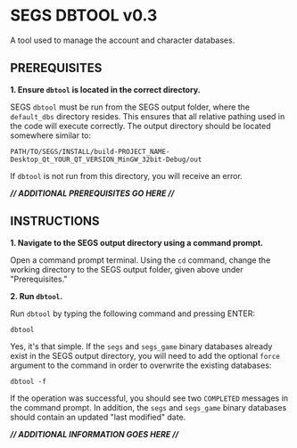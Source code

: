 SEGS DBTOOL v0.3
======

A tool used to manage the account and character databases.

PREREQUISITES
------

**1. Ensure `dbtool` is located in the correct directory.**

SEGS `dbtool` must be run from the SEGS output folder, where the `default_dbs` directory resides. This ensures that all relative pathing used in the code will execute correctly. The output directory should be located somewhere similar to:

```
PATH/TO/SEGS/INSTALL/build-PROJECT_NAME-Desktop_Qt_YOUR_QT_VERSION_MinGW_32bit-Debug/out
```

If `dbtool` is not run from this directory, you will receive an error.

_**// ADDITIONAL PREREQUISITES GO HERE //**_

INSTRUCTIONS
------

**1. Navigate to the SEGS output directory using a command prompt.**

Open a command prompt terminal. Using the `cd` command, change the working directory to the SEGS output folder, given above under "Prerequisites."

**2. Run `dbtool`.**

Run `dbtool` by typing the following command and pressing ENTER:

```
dbtool
```

Yes, it's that simple. If the `segs` and `segs_game` binary databases already exist in the SEGS output directory, you will need to add the optional `force` argument to the command in order to overwrite the existing databases:

```
dbtool -f
```

If the operation was successful, you should see two `COMPLETED` messages in the command prompt. In addition, the `segs` and `segs_game` binary databases should contain an updated "last modified" date.

_**// ADDITIONAL INFORMATION GOES HERE //**_
